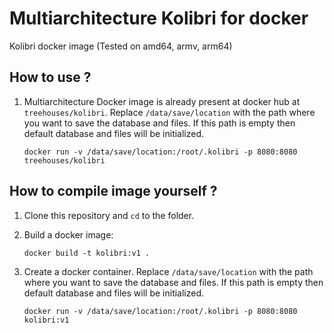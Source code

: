 # Multiarchitecture Kolibri for docker
Kolibri docker image (Tested on amd64, armv, arm64)
## How to use ?

1. Multiarchitecture Docker image is already present at docker hub at `treehouses/kolibri`. Replace `/data/save/location` with the path where you want to save the database and files. If this path is empty then default database and files will be initialized.

	```
 	docker run -v /data/save/location:/root/.kolibri -p 8080:8080 treehouses/kolibri
 	```

## How to compile image yourself ?

1. Clone this repository and `cd` to the folder.
2. Build a docker image:

	```
 	docker build -t kolibri:v1 .
 	```
 
 3. Create a docker container. Replace `/data/save/location` with the path where you want to save the database and files. If this path is empty then default database and files will be initialized.

 	```
 	docker run -v /data/save/location:/root/.kolibri -p 8080:8080 kolibri:v1
 	```

